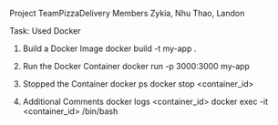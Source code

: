 Project TeamPizzaDelivery
Members Zykia, Nhu Thao, Landon

Task: Used Docker 
1. Build a Docker Image
   docker build -t my-app .

3. Run the Docker Container
   docker run -p 3000:3000 my-app

5. Stopped the Container
docker ps
docker stop <container_id>


7. Additional Comments 
docker logs <container_id>
docker exec -it <container_id> /bin/bash
